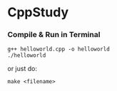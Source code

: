 # CppStudy

### Compile & Run in Terminal

```
g++ helloworld.cpp -o helloworld
./helloworld
```

or just do:

```
make <filename>
```
